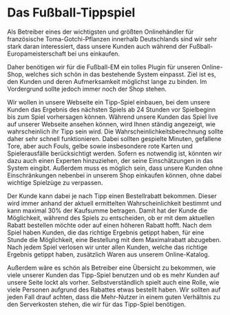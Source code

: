 # Das Fußball-Tippspiel

Als Betreiber eines der wichtigsten und größten Onlinehändler für französische Toma-Gotchi-Pflanzen innerhalb Deutschlands sind wir sehr stark daran interessiert, dass unsere Kunden auch während der Fußball- Europameisterschaft bei uns einkaufen.

Daher benötigen wir für die Fußball-EM ein tolles Plugin für unseren Online-Shop, welches sich schön in das bestehende System einpasst. Ziel ist es, den Kunden und deren Aufmerksamkeit möglichst lange zu binden. Im Vordergrund sollte jedoch immer noch der Shop stehen.

Wir wollen in unsere Webseite ein Tipp-Spiel einbauen, bei dem unsere Kunden das Ergebnis des nächsten Spiels ab 24 Stunden vor Spielbeginn bis zum Spiel vorhersagen können. Während unsere Kunden das Spiel live auf unserer Webseite ansehen können, wird Ihnen ständig angezeigt, wie wahrscheinlich ihr Tipp sein wird. Die Wahrscheinlichkeitsberechnung sollte daher sehr schnell funktionieren. Dabei sollten gespielte Minuten, gefallene Tore, aber auch Fouls, gelbe sowie insbesondere rote Karten und Spielerausfälle berücksichtigt werden. Sofern es notwendig ist, könnten wir dazu auch einen Experten hinzuziehen, der seine Einschätzungen in das System eingibt. Außerdem muss es möglich sein, dass unsere Kunden ohne Einschränkungen nebenbei in unserem Shop einkaufen können, ohne dabei wichtige Spielzüge zu verpassen.

Der Kunde kann dabei je nach Tipp einen Bestellrabatt bekommen. Dieser wird immer anhand der aktuell ermittelten Wahrscheinlichkeit bestimmt und kann maximal 30% der Kaufsumme betragen. Damit hat der Kunde die Möglichkeit, während des Spiels zu entscheiden, ob er mit dem aktuellen Rabatt bestellen möchte oder auf einen höheren Rabatt hofft. Nach dem Spiel haben Kunden, die das richtige Ergebnis getippt haben, für eine Stunde die Möglichkeit, eine Bestellung mit dem Maximalrabatt abzugeben. Nach jedem Spiel verlosen wir unter allen Kunden, welche das richtige Ergebnis getippt haben, zusätzlich Waren aus unserem Online-Katalog.

Außerdem wäre es schön als Betreiber eine Übersicht zu bekommen, wie viele unserer Kunden das Tipp-Spiel benutzen und ob es mehr Kunden auf unsere Seite lockt als vorher. Selbstverständlich spielt auch eine Rolle, wie viele Personen aufgrund des Rabattes etwas bestellt haben. Wir sollten auf jeden Fall drauf achten, dass die Mehr-Nutzer in einem guten Verhältnis zu den Serverkosten stehen, die wir für das Tipp-Spiel benötigen.
